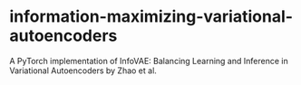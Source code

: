 # information-maximizing-variational-autoencoders
A PyTorch implementation of InfoVAE: Balancing Learning and Inference in Variational Autoencoders by Zhao et al.
